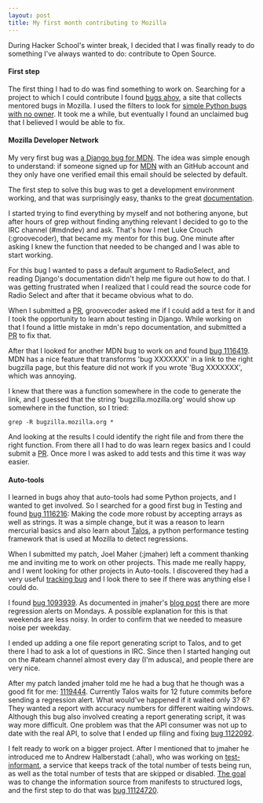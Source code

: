 ```yaml
---
layout: post
title: My first month contributing to Mozilla
---
```


During Hacker School's winter break, I decided that I was finally ready to do something I've always wanted to do: contribute to Open Source.

#### First step

The first thing I had to do was find something to work on. Searching for a project to which I could contribute I found [bugs ahoy](http://www.joshmatthews.net/bugsahoy/), a site that collects mentored bugs in Mozilla. I used the filters to look for [simple Python bugs with no owner](http://www.joshmatthews.net/bugsahoy/?py=1&unowned=1&simple=1). It took me a while, but eventually I found an unclaimed bug that I believed I would be able to fix.

#### Mozilla Developer Network

My very first bug was [a Django bug for MDN](https://bugzilla.mozilla.org/show_bug.cgi?id=1052195). The idea was simple enough to understand: if someone signed up for [MDN](https://developer.mozilla.org/en-US/) with an GitHub account and they only have one verified email this email should be selected by default.

The first step to solve this bug was to get a development environment working, and that was surprisingly easy, thanks to the great [documentation](http://kuma.readthedocs.org/en/latest/installation-vagrant.html).

I started trying to find everything by myself and not bothering anyone, but after hours of grep without finding anything relevant I decided to go to the IRC channel (#mdndev) and ask. That's how I met Luke Crouch (:groovecoder), that became my mentor for this bug. One minute after asking I knew the function that needed to be changed and I was able to start working.

For this bug I wanted to pass a default argument to RadioSelect, and reading Django's documentation didn't help me figure out how to do that. I was getting frustrated when I realized that I could read the source code for Radio Select and after that it became obvious what to do.

When I submitted a [PR](https://github.com/mozilla/kuma/pull/2976), groovecoder asked me if I could add a test for it and I took the opportunity to learn about testing in Django. While working on that I found a little mistake in mdn's repo documentation, and submitted a [PR](https://github.com/mozilla/kuma/pull/2977) to fix that.

After that I looked for another MDN bug to work on and found [bug 1116419](https://bugzilla.mozilla.org/show_bug.cgi?id=1116419). MDN has a nice feature that transforms 'bug XXXXXXX' in a link to the right bugzilla page, but this feature did not work if you wrote 'Bug XXXXXXX', which was annoying.

I knew that there was a function somewhere in the code to generate the link, and I guessed that the string 'bugzilla.mozilla.org' would show up somewhere in the function, so I tried:

```
grep -R bugzilla.mozilla.org *
```

And looking at the results I could identify the right file and from there the right function. From there all I had to do was learn regex basics and I could submit a [PR](https://github.com/mozilla/kuma/pull/2982). Once more I was asked to add tests and this time it was way easier.

#### Auto-tools

I learned in bugs ahoy that auto-tools had some Python projects, and I wanted to get involved. So I searched for a good first bug in Testing and found [bug 1116216](https://bugzilla.mozilla.org/show_bug.cgi?id=1116216): Making the code more robust by accepting arrays as well as strings. It was a simple change, but it was a reason to learn mercurial basics and also learn about [Talos](https://wiki.mozilla.org/Buildbot/Talos), a python performance testing framework that is used at Mozilla to detect regressions.

When I submitted my patch, Joel Maher (:jmaher) left a comment thanking me and inviting me to work on other projects. This made me really happy, and I went looking for other projects in Auto-tools. I discovered they had a very useful [tracking bug](https://bugzilla.mozilla.org/show_bug.cgi?id=1088251) and I look there to see if there was anything else I could do.

I found [bug 1093939](https://bugzilla.mozilla.org/show_bug.cgi?id=1093939). As documented in jmaher's [blog post](https://elvis314.wordpress.com/2014/10/30/a-case-of-the-weekends/) there are more regression alerts on Mondays. A possible explanation for this is that weekends are less noisy. In order to confirm that we needed to measure noise per weekday.

I ended up adding a one file report generating script to Talos, and to get there I had to ask a lot of questions in IRC. Since then I started hanging out on the #ateam channel almost every day (I'm adusca), and people there are very nice.

After my patch landed jmaher told me he had a bug that he though was a good fit for me: [1119444](https://bugzilla.mozilla.org/show_bug.cgi?id=1119444). Currently Talos waits for 12 future commits before sending a regression alert. What would've happened if it waited only 3? 6? They wanted a report with accuracy numbers for different waiting windows. Although this bug also involved creating a report generating script, it was way more difficult. One problem was that the API consumer was not up to date with the real API, to solve that I ended up filing and fixing [bug 1122092](https://bugzilla.mozilla.org/show_bug.cgi?id=1122092).

I felt ready to work on a bigger project. After I mentioned that to jmaher he introduced me to Andrew Halberstadt (:ahal), who was working on [test-informant](http://brasstacks.mozilla.com/testreports/daily/latest.informant-report.html), a service that keeps track of the total number of tests being run, as well as the total number of tests that are skipped or disabled. [The goal](https://bugzilla.mozilla.org/show_bug.cgi?id=1124689) was to change the information source from manifests to structured logs, and the first step to do that was [bug 11124720](https://bugzilla.mozilla.org/show_bug.cgi?id=1124720).

